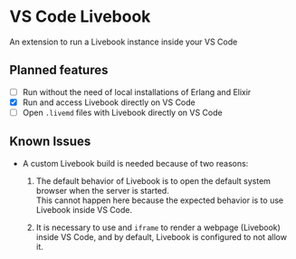 # VS Code Livebook

An extension to run a Livebook instance inside your VS Code

## Planned features

- [ ] Run without the need of local installations of Erlang and Elixir
- [x] Run and access Livebook directly on VS Code
- [ ] Open `.livemd` files with Livebook directly on VS Code

## Known Issues

* A custom Livebook build is needed because of two reasons:  
    1. The default behavior of Livebook is to open the default system browser when the server is started.  
    This cannot happen here because the expected behavior is to use Livebook inside VS Code.

    2. It is necessary to use and `iframe` to render a webpage (Livebook) inside VS Code, and by default, Livebook is configured to not allow it.
